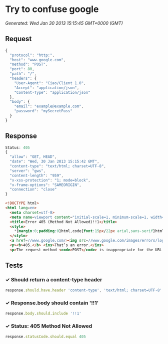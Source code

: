 # Try to confuse google

*Generated: Wed Jan 30 2013 15:15:45 GMT+0000 (GMT)*
## Request
```javascript
{
  "protocol": "http:",
  "host": "www.google.com",
  "method": "POST",
  "port": 80,
  "path": "/",
  "headers": {
    "User-Agent": "Ciao/Client 1.0",
    "Accept": "application/json",
    "Content-Type": "application/json"
  },
  "body": {
    "email": "example@example.com",
    "password": "mySecretPass"
  }
}
```

## Response
```javascript
Status: 405
{
  "allow": "GET, HEAD",
  "date": "Wed, 30 Jan 2013 15:15:42 GMT",
  "content-type": "text/html; charset=UTF-8",
  "server": "gws",
  "content-length": "959",
  "x-xss-protection": "1; mode=block",
  "x-frame-options": "SAMEORIGIN",
  "connection": "close"
}
```
```html
<!DOCTYPE html>
<html lang=en>
  <meta charset=utf-8>
  <meta name=viewport content="initial-scale=1, minimum-scale=1, width=device-width">
  <title>Error 405 (Method Not Allowed)!!1</title>
  <style>
    *{margin:0;padding:0}html,code{font:15px/22px arial,sans-serif}html{background:#fff;color:#222;padding:15px}body{margin:7% auto 0;max-width:390px;min-height:180px;padding:30px 0 15px}* > body{background:url(//www.google.com/images/errors/robot.png) 100% 5px no-repeat;padding-right:205px}p{margin:11px 0 22px;overflow:hidden}ins{color:#777;text-decoration:none}a img{border:0}@media screen and (max-width:772px){body{background:none;margin-top:0;max-width:none;padding-right:0}}
  </style>
  <a href=//www.google.com/><img src=//www.google.com/images/errors/logo_sm.gif alt=Google></a>
  <p><b>405.</b> <ins>That’s an error.</ins>
  <p>The request method <code>POST</code> is inappropriate for the URL <code>/</code>.  <ins>That’s all we know.</ins>

```

## Tests

### ✓ Should return a content-type header
```javascript
response.should.have.header 'content-type', 'text/html; charset=UTF-8'
```

### ✓ Response.body should contain '!!1'
```javascript
response.body.should.include '!!1'
```

### ✓ Status: 405 Method Not Allowed
```javascript
response.statusCode.should.equal 405
```

